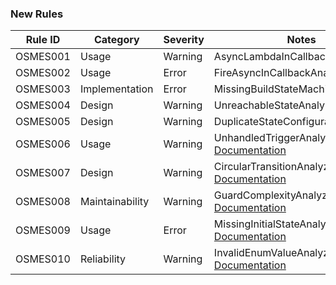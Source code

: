 ### New Rules

Rule ID | Category | Severity | Notes
--------|----------|----------|-------
OSMES001 | Usage | Warning | AsyncLambdaInCallbackAnalyzer
OSMES002 | Usage | Error | FireAsyncInCallbackAnalyzer
OSMES003 | Implementation | Error | MissingBuildStateMachineAnalyzer
OSMES004 | Design | Warning | UnreachableStateAnalyzer  
OSMES005 | Design | Warning | DuplicateStateConfigurationAnalyzer
OSMES006 | Usage | Warning | UnhandledTriggerAnalyzer, [Documentation](https://github.com/mivertowski/Orleans.StateMachineES/docs/analyzers/OSMES006.md)
OSMES007 | Design | Warning | CircularTransitionAnalyzer, [Documentation](https://github.com/mivertowski/Orleans.StateMachineES/docs/analyzers/OSMES007.md)
OSMES008 | Maintainability | Warning | GuardComplexityAnalyzer, [Documentation](https://github.com/mivertowski/Orleans.StateMachineES/docs/analyzers/OSMES008.md)
OSMES009 | Usage | Error | MissingInitialStateAnalyzer, [Documentation](https://github.com/mivertowski/Orleans.StateMachineES/docs/analyzers/OSMES009.md)
OSMES010 | Reliability | Warning | InvalidEnumValueAnalyzer, [Documentation](https://github.com/mivertowski/Orleans.StateMachineES/docs/analyzers/OSMES010.md)
